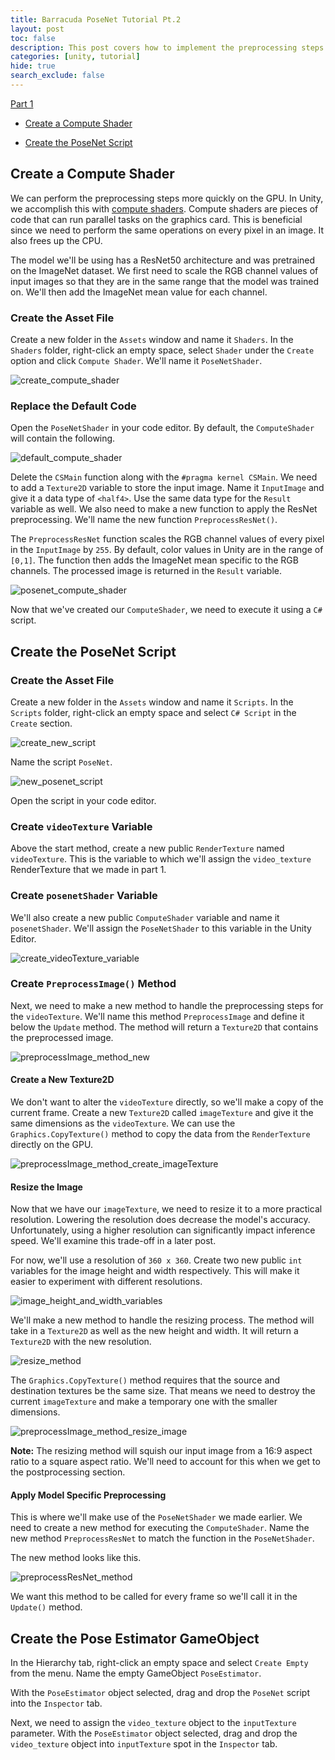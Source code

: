 ```yaml
---
title: Barracuda PoseNet Tutorial Pt.2
layout: post
toc: false
description: This post covers how to implement the preprocessing steps for the PoseNet model.
categories: [unity, tutorial]
hide: true
search_exclude: false
---
```


[Part 1](https://christianjmills.com/unity/tutorial/2020/10/25/Barracuda-PoseNet-Tutorial-1.html)

* [Create a Compute Shader](#create-a-compute-shader)

* [Create the PoseNet Script](#create-the-posenet-script)

## Create a Compute Shader

We can perform the preprocessing steps more quickly on the GPU. In Unity, we accomplish this with [compute shaders](https://docs.unity3d.com/Manual/class-ComputeShader.html). Compute shaders are pieces of code that can run parallel tasks on the graphics card. This is beneficial since we need to perform the same operations on every pixel in an image. It also frees up the CPU.

The model we'll be using has a ResNet50 architecture and was pretrained on the ImageNet dataset. We first need to scale the RGB channel values of input images so that they are in the same range that the model was trained on. We'll then add the ImageNet mean value for each channel.

### Create the Asset File

Create a new folder in the `Assets` window and name it `Shaders`. In the `Shaders` folder, right-click an empty space, select `Shader` under the `Create` option and click `Compute Shader`. We'll name it `PoseNetShader`.

![create_compute_shader](\images\barracuda-posenet-tutorial\create_compute_shader.PNG)

### Replace the Default Code

Open the `PoseNetShader` in your code editor. By default, the `ComputeShader` will contain the following.

 ![default_compute_shader](\images\barracuda-posenet-tutorial\default_compute_shader.png)

Delete the `CSMain` function along with the `#pragma kernel CSMain`. We need to add a `Texture2D` variable to store the input image. Name it `InputImage` and give it a data type of `<half4>`. Use the same data type for the `Result` variable as well. We also need to make a new function to apply the ResNet preprocessing. We'll name the new function `PreprocessResNet()`.

The `PreprocessResNet` function scales the RGB channel values of every pixel in the `InputImage` by `255`. By default, color values in Unity are in the range of `[0,1]`. The function then adds the ImageNet mean specific to the RGB channels. The processed image is returned in the `Result` variable.

![posenet_compute_shader](\images\barracuda-posenet-tutorial\posenet_compute_shader_3.png)

Now that we've created our `ComputeShader`, we need to execute it using a `C#` script. 



## Create the PoseNet Script

### Create the Asset File

Create a new folder in the `Assets` window and name it `Scripts`. In the `Scripts` folder, right-click an empty space and select `C# Script` in the `Create` section.

![create_new_script](\images\barracuda-posenet-tutorial\create_new_script.PNG)

Name the script `PoseNet`.

![new_posenet_script](\images\barracuda-posenet-tutorial\new_posenet_script.PNG)



Open the script in your code editor.

### Create `videoTexture` Variable

Above the start method, create a new public `RenderTexture` named `videoTexture`. This is the variable to which we'll assign the `video_texture` RenderTexture that we made in part 1.

### Create `posenetShader` Variable

We'll also create a new public `ComputeShader` variable and name it `posenetShader`. We'll assign the `PoseNetShader` to this variable in the Unity Editor. 

![create_videoTexture_variable](\images\barracuda-posenet-tutorial\create_posenetShader_variable.png)



### Create `PreprocessImage()` Method

Next, we need to make a new method to handle the preprocessing steps for the `videoTexture`. We'll name this method `PreprocessImage` and define it below the `Update` method. The method will return a `Texture2D` that contains the preprocessed image.

![preprocessImage_method_new](\images\barracuda-posenet-tutorial\preprocessImage_method_new.png)



#### Create a New Texture2D

We don't want to alter the `videoTexture` directly, so we'll make a copy of the current frame. Create a new `Texture2D` called `imageTexture` and give it the same dimensions as the `videoTexture`. We can use the `Graphics.CopyTexture()` method to copy the data from the `RenderTexture` directly on the GPU.

![preprocessImage_method_create_imageTexture](\images\barracuda-posenet-tutorial\preprocessImage_method_create_imageTexture.png)



#### Resize the Image

Now that we have our `imageTexture`, we need to resize it to a more practical resolution. Lowering the resolution does decrease the model's accuracy. Unfortunately, using a higher resolution can significantly impact inference speed. We'll examine this trade-off in a later post. 

For now, we'll use a resolution of `360 x 360`. Create two new public `int` variables for the image height and width respectively. This will make it easier to experiment with different resolutions.

![image_height_and_width_variables](\images\barracuda-posenet-tutorial\image_height_and_width_variables.png)

We'll make a new method to handle the resizing process. The method will take in a `Texture2D` as well as the new height and width. It will return a `Texture2D` with the new resolution.

![resize_method](\images\barracuda-posenet-tutorial\resize_method.png)

The `Graphics.CopyTexture()` method requires that the source and destination textures be the same size. That means we need to destroy the current `imageTexture` and make a temporary one with the smaller dimensions.

![preprocessImage_method_resize_image](\images\barracuda-posenet-tutorial\preprocessImage_method_resize_image.png)

**Note:** The resizing method will squish our input image from a 16:9 aspect ratio to a square aspect ratio. We'll need to account for this when we get to the postprocessing section.

#### Apply Model Specific Preprocessing

This is where we'll make use of the `PoseNetShader` we made earlier. We need to create a new method for executing the `ComputeShader`. Name the new method `PreprocessResNet` to match the function in the `PoseNetShader`.

The new method looks like this.

![preprocessResNet_method](\images\barracuda-posenet-tutorial\preprocessResNet_method_4.png)



We want this method to be called for every frame so we'll call it in the `Update()` method.



## Create the Pose Estimator  GameObject

In the Hierarchy tab, right-click an empty space and select `Create Empty` from the menu. Name the empty GameObject `PoseEstimator`.





With the `PoseEstimator` object selected, drag and drop the `PoseNet` script into the `Inspector` tab.

Next, we need to assign the `video_texture` object to the `inputTexture` parameter. With the `PoseEstimator` object selected, drag and drop the `video_texture` object into `inputTexture` spot in the `Inspector` tab.



 













